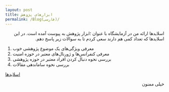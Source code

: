 ```yaml
---
layout: post
title: ابزارهای پژوهش
permalink: /Blog(فارسی)/	
---  
```

<p dir="rtl" align="right">اسلایدها ارائه من در آزمایشگاه با عنوان ؛ابزار پژوهش به پیوست آمده است. در این اسلایدها که تعداد کمی هم دارند سعی کردم تا به سوالات زیر پاسخ دهم.</p>

<p dir="rtl" align="right">
  <ol>
  <li>معرفی ویژگی‌های یک موضوع پژوهشی خوب</li>
  <li>معرفی کنفرانس‌ها و ژورنال‌های معتبر در حوزه امنیت</li>
  <li>بررسی نحوه دنبال کردن افراد معتبر در حوزه پژوهشی</li>
  <li>بررسی نحوه ساماندهی مقالات</li>
</ol> 
</p>


<a href="https://drive.google.com/open?id=14dRtNtjRTHGWVhlY6qYNUndos4cNUefr">اسلایدها</a>

<p dir="rtl" align="right">خیلی ممنون</p>
